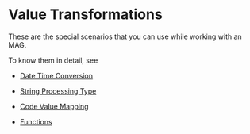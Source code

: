 <!-- loio19f837481fe64d4fa8da5c5cb5541695 -->

# Value Transformations

These are the special scenarios that you can use while working with an MAG.

To know them in detail, see

-   [Date Time Conversion](date-time-conversion-1c09834.md)

-   [String Processing Type](string-processing-type-c664f80.md)
-   [Code Value Mapping](code-value-mapping-eb6dad8.md)
-   [Functions](functions-2ea22d0.md)

